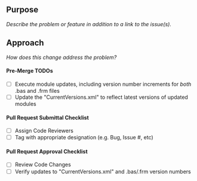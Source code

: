 ## Purpose
_Describe the problem or feature in addition to a link to the issue(s)._

## Approach
_How does this change address the problem?_

#### Pre-Merge TODOs
- [ ] Execute module updates, including version number increments for _both_ .bas and .frm files
- [ ] Update the "CurrentVersions.xml" to reflect latest versions of updated modules

#### Pull Request Submittal Checklist
- [ ] Assign Code Reviewers
- [ ] Tag with appropriate designation (e.g. Bug, Issue #, etc)

#### Pull Request Approval Checklist
- [ ] Review Code Changes
- [ ] Verify updates to "CurrentVersions.xml" and .bas/.frm version numbers
